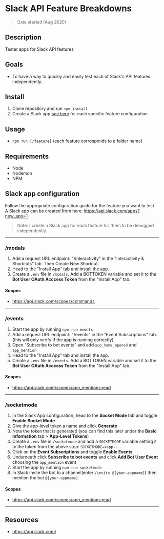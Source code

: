 # Slack API Feature Breakdowns

> Date started (Aug 2020)

## Description

Tester apps for Slack API features

## Goals

- To have a way to quickly and easily test each of Slack's API features independently.

## Install

1. Clone repository and run `npm install`
2. Create a Slack app [see here](#slack-app-configuration-instructions) for each specific feature configuration

## Usage

- `npm run [/feature]` (each feature corrosponds to a folder name)

## Requirements

- Node
- Nodemon
- NPM

## Slack app configuration

Follow the appropriate configuration guide for the feature you want to test. A Slack app can be created from here: https://api.slack.com/apps?new_app=1

> Note: I create a Slack app for each feature for them to be debugged independently.

---

### /modals

1. Add a request URL endpoint: "/interactivity" in the "Interactivity & Shortcuts" tab. Then Create New Shortcut.
2. Head to the "Install App" tab and install the app.
3. Create a `.env` file in `/modals`. Add a BOTTOKEN variable and set it to the **Bot User OAuth Acccess Token** from the "Install App" tab.

#### Scopes

- https://api.slack.com/scopes/commands

---

### /events

1. Start the app by running `npm run events`
2. Add a request URL endpoint: "/events" in the "Event Subscriptions" tab. (this will only verify if the app is running correctly)
3. Open "Subscribe to bot events" and add `app_home_opened` and `app_mention`
4. Head to the "Install App" tab and install the app.
5. Create a `.env` file in `/events`. Add a BOTTOKEN variable and set it to the **Bot User OAuth Acccess Token** from the "Install App" tab.

#### Scopes

- https://api.slack.com/scopes/app_mentions:read

---

### /socketmode

1. In the Slack App configuration, head to the **Socket Mode** tab and toggle **Enable Socket Mode**
2. Give the app-level token a name and click **Generate**
3. Note the token that is generated (you can find this later under the **Basic Information** tab > **App-Level Tokens**)
4. Create a `.env` file in `/socketmode` and add a `SOCKETMODE` variable setting it to the token from the above step: `SOCKETMODE=xapp-...`
5. Click on the **Event Subscriptions** and toggle **Enable Events**
6. Underneath click **Subscribe to bot events** and click **Add Bot User Event** choosing the `app_mention` event
7. Start the app by running `npm run socketmode`
8. In Slack invite the bot to a channel(enter `/invite @[your-appname]`) then mention the bot `@[your-appname]`

#### Scopes

- https://api.slack.com/scopes/app_mentions:read

---

## Resources

- https://api.slack.com/

